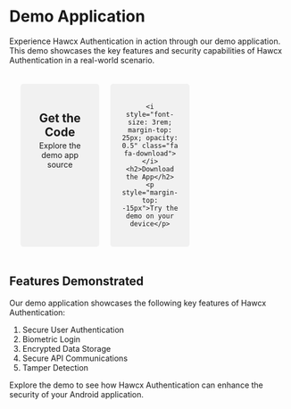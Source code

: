 # Demo Application

Experience Hawcx Authentication in action through our demo application. This demo showcases the key features and security capabilities of Hawcx Authentication in a real-world scenario.

<div class="grid-container">
  <!-- <div class="grid-item" onclick="showVideo()">
    <i style="font-size: 3rem; margin-top: 25px; opacity: 0.5" class="fa fa-play-circle"></i>
    <h2>Watch the Video</h2>
    <p style="margin-top: -15px">See Hawcx Authentication in action</p>
  </div> -->

  <div class="grid-item" onclick="window.open('https://github.com/hawcx/authenticator', '_blank')">
    <i style="font-size: 3rem; margin-top: 25px; opacity: 0.5" class="fa fa-code"></i>
    <h2>Get the Code</h2>
    <p style="margin-top: -15px">Explore the demo app source</p>
  </div>

  <div class="grid-item" onclick="window.open('https://github.com/hawcx/authenticator/releases/latest/download/hawcx-authenticator.apk', '_blank')">

    <i style="font-size: 3rem; margin-top: 25px; opacity: 0.5" class="fa fa-download"></i>
    <h2>Download the App</h2>
    <p style="margin-top: -15px">Try the demo on your device</p>
  </div>
</div>

<div id="videoModal" class="modal">
  <div class="modal-content">
    <span class="close">&times;</span>
    <iframe width="560" height="315" src="https://www.youtube.com/embed/ArcI4A5nvBo?si=qSdRqpxS4p2NkGui" frameborder="0" allow="autoplay; encrypted-media" allowfullscreen></iframe>
  </div>
</div>

<script>
function showVideo() {
  var modal = document.getElementById("videoModal");
  modal.style.display = "block";
}

var span = document.getElementsByClassName("close")[0];
span.onclick = function() {
  var modal = document.getElementById("videoModal");
  modal.style.display = "none";
}

window.onclick = function(event) {
  var modal = document.getElementById("videoModal");
  if (event.target == modal) {
    modal.style.display = "none";
  }
}
</script>

<style>
.grid-container {
  display: grid;
  grid-template-columns: repeat(3, 1fr);
  gap: 20px;
  padding: 20px;
}

.grid-item {
  background-color: #f1f1f1;
  border-radius: 5px;
  padding: 20px;
  text-align: center;
  cursor: pointer;
  transition: background-color 0.3s;
}

.grid-item:hover {
  background-color: #ddd;
}

.grid-item i {
  font-size: 48px;
  margin-bottom: 10px;
}

.modal {
  display: none;
  position: fixed;
  z-index: 1;
  left: 0;
  top: 0;
  width: 100%;
  height: 100%;
  overflow: auto;
  background-color: rgba(0,0,0,0.4);
}

.modal-content {
  background-color: #fefefe;
  margin: 15% auto;
  padding: 20px;
  border: 1px solid #888;
  width: 700px;
}

.close {
  color: #aaa;
  float: right;
  font-size: 28px;
  font-weight: bold;
  cursor: pointer;
}

.close:hover,
.close:focus {
  color: black;
  text-decoration: none;
  cursor: pointer;
}
</style>

## Features Demonstrated

Our demo application showcases the following key features of Hawcx Authentication:

1. Secure User Authentication
2. Biometric Login
3. Encrypted Data Storage
4. Secure API Communications
5. Tamper Detection

Explore the demo to see how Hawcx Authentication can enhance the security of your Android application.

